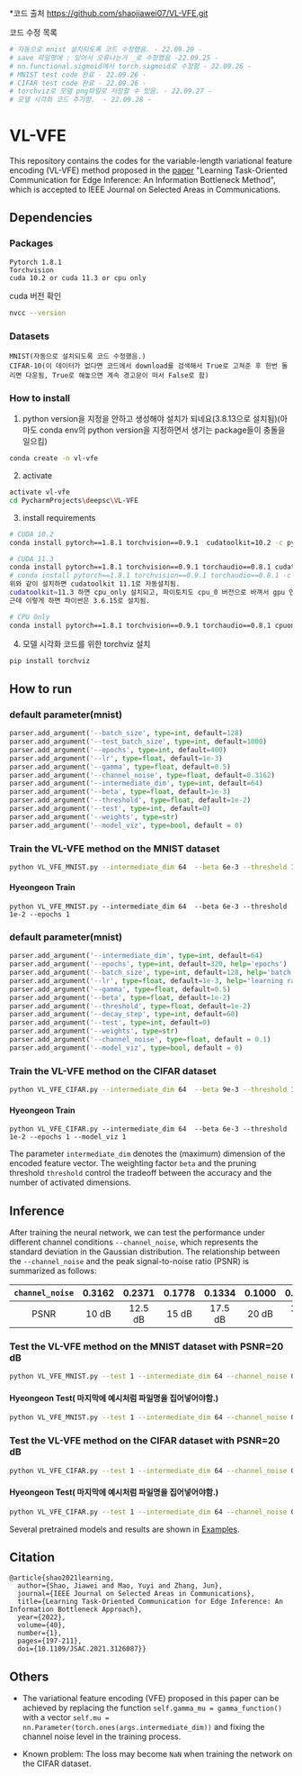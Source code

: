 *코드 출처
https://github.com/shaojiawei07/VL-VFE.git

코드 수정 목록
```python
# 자동으로 mnist 설치되도록 코드 수정했음. - 22.09.20 -
# save 파일명에 : 있어서 오류나는거 _로 수정했음 -22.09.25 -
# nn.functional.sigmoid에서 torch.sigmoid로 수정함 - 22.09.26 -
# MNIST test code 완료 - 22.09.26 -
# CIFAR test code 완료 - 22.09.26 -
# torchviz로 모델 png파일로 저장할 수 있음. - 22.09.27 -
# 모델 시각화 코드 추가함.  - 22.09.28 - 
```
# VL-VFE
This repository contains the codes for the variable-length variational feature encoding (VL-VFE) method proposed in the [paper](https://arxiv.org/pdf/2102.04170.pdf) "Learning Task-Oriented Communication for Edge Inference: An Information Bottleneck Method", which is accepted to IEEE Journal on Selected Areas in Communications.

## Dependencies
### Packages
```
Pytorch 1.8.1
Torchvision 
cuda 10.2 or cuda 11.3 or cpu only
```
cuda 버전 확인 
```sh
nvcc --version
```

### Datasets
```
MNIST(자동으로 설치되도록 코드 수정했음.)
CIFAR-10(이 데이터가 없다면 코드에서 download를 검색해서 True로 고쳐준 후 한번 돌리면 다운됨, True로 해놓으면 계속 경고문이 떠서 False로 함)
```

### How to install
1. python version을 지정을 안하고 생성해야 설치가 되네요(3.8.13으로 설치됨)(아마도 conda env의 python version을 지정하면서 생기는 package들이 충돌을 일으킴)
```sh
conda create -n vl-vfe
```
2. activate
```sh
activate vl-vfe
cd PycharmProjects\deepsc\VL-VFE
```

3. install requirements
```sh
# CUDA 10.2
conda install pytorch==1.8.1 torchvision==0.9.1  cudatoolkit=10.2 -c pytorch

# CUDA 11.3
conda install pytorch==1.8.1 torchvision==0.9.1 torchaudio==0.8.1 cudatoolkit=11.3 -c pytorch -c conda-forge
# conda install pytorch==1.8.1 torchvision==0.9.1 torchaudio==0.8.1 -c pytorch -c conda-forge
위와 같이 설치하면 cudatoolkit 11.1로 자동설치됨.
cudatoolkit=11.3 하면 cpu_only 설치되고, 파이토치도 cpu_0 버전으로 바껴서 gpu 연동 안되는듯?
근데 이렇게 하면 파이썬은 3.6.15로 설치됨.

# CPU Only
conda install pytorch==1.8.1 torchvision==0.9.1 torchaudio==0.8.1 cpuonly -c pytorch
``` 
4. 모델 시각화 코드를 위한 torchviz 설치
```sh
pip install torchviz
```

## How to run


### default parameter(mnist)
```python 
parser.add_argument('--batch_size', type=int, default=128)
parser.add_argument('--test_batch_size', type=int, default=1000)
parser.add_argument('--epochs', type=int, default=400)
parser.add_argument('--lr', type=float, default=1e-3)
parser.add_argument('--gamma', type=float, default=0.5)
parser.add_argument('--channel_noise', type=float, default=0.3162)
parser.add_argument('--intermediate_dim', type=int, default=64)
parser.add_argument('--beta', type=float, default=1e-3)
parser.add_argument('--threshold', type=float, default=1e-2)
parser.add_argument('--test', type=int, default=0)
parser.add_argument('--weights', type=str)
parser.add_argument('--model_viz', type=bool, default = 0)
```


### Train the VL-VFE method on the MNIST dataset
```sh
python VL_VFE_MNIST.py --intermediate_dim 64  --beta 6e-3 --threshold 1e-2 --model_viz 1
```

#### Hyeongeon Train
```shell
python VL_VFE_MNIST.py --intermediate_dim 64  --beta 6e-3 --threshold 1e-2 --epochs 1
```
### default parameter(mnist)
```python 
parser.add_argument('--intermediate_dim', type=int, default=64)
parser.add_argument('--epochs', type=int, default=320, help='epochs')
parser.add_argument('--batch_size', type=int, default=128, help='batch size')
parser.add_argument('--lr', type=float, default=1e-3, help='learning rate')
parser.add_argument('--gamma', type=float, default=0.5)
parser.add_argument('--beta', type=float, default=1e-2)
parser.add_argument('--threshold', type=float, default=1e-2)
parser.add_argument('--decay_step', type=int, default=60)
parser.add_argument('--test', type=int, default=0)
parser.add_argument('--weights', type=str)
parser.add_argument('--channel_noise', type=float, default = 0.1)
parser.add_argument('--model_viz', type=bool, default = 0)
```

### Train the VL-VFE method on the CIFAR dataset
```sh
python VL_VFE_CIFAR.py --intermediate_dim 64  --beta 9e-3 --threshold 1e-2
```

#### Hyeongeon Train
```shell
python VL_VFE_CIFAR.py --intermediate_dim 64  --beta 6e-3 --threshold 1e-2 --epochs 1 --model_viz 1 
```

The parameter `intermediate_dim` denotes the (maximum) dimension of the encoded feature vector. The weighting factor `beta` and the pruning threshold `threshold` control the tradeoff between the accuracy and the number of activated dimensions.



## Inference
After training the neural network, we can test the performance under different channel conditions `--channel_noise`, which represents the standard deviation in the Gaussian distribution. The relationship between the `--channel_noise` and the peak signal-to-noise ratio (PSNR) is summarized as follows:

| `channel_noise` | 0.3162 |0.2371|0.1778|0.1334|0.1000|0.0750|0.0562|
| :---: | :---: | :---: | :---: |:---: | :---: |:---: | :---: |
|PSNR|10 dB|12.5 dB|15 dB|17.5 dB| 20 dB| 22.5 dB| 25 dB|



### Test the VL-VFE method on the MNIST dataset with PSNR=20 dB
```sh
python VL_VFE_MNIST.py --test 1 --intermediate_dim 64 --channel_noise 0.1 --threshold 1e-2 --weights ./pretrained/model/location
```

#### Hyeongeon Test( 마지막에 예시처럼 파일명을 집어넣어야함.)
```sh
python VL_VFE_MNIST.py --test 1 --intermediate_dim 64 --channel_noise 0.1 --threshold 1e-2 --model_viz 1 --weights MNIST_model_dim_64_beta_0.006_accuracy_94.1880_model.pth
```

### Test the VL-VFE method on the CIFAR dataset with PSNR=20 dB
```sh
python VL_VFE_CIFAR.py --test 1 --intermediate_dim 64 --channel_noise 0.1 --threshold 1e-2 --weights ./pretrained/model/location
```

#### Hyeongeon Test( 마지막에 예시처럼 파일명을 집어넣어야함.)
```sh
python VL_VFE_CIFAR.py --test 1 --intermediate_dim 64 --channel_noise 0.1 --threshold 1e-2 --weights CIFAR_model_dim_30_beta_0.006_accuracy_92.6_model.pth
```

Several pretrained models and results are shown in [Examples](https://github.com/shaojiawei07/VL-VFE/tree/main/Examples).


## Citation

```
@article{shao2021learning,  
  author={Shao, Jiawei and Mao, Yuyi and Zhang, Jun},  
  journal={IEEE Journal on Selected Areas in Communications},  
  title={Learning Task-Oriented Communication for Edge Inference: An Information Bottleneck Approach},   
  year={2022},  
  volume={40},  
  number={1},  
  pages={197-211},  
  doi={10.1109/JSAC.2021.3126087}}
```
## Others

* The variational feature encoding (VFE) proposed in this paper can be achieved by replacing the function `self.gamma_mu = gamma_function()` with a vector `self.mu = nn.Parameter(torch.ones(args.intermediate_dim))` and fixing the channel noise level in the training process.


* Known problem: The loss may become `NaN` when training the network on the CIFAR dataset.

